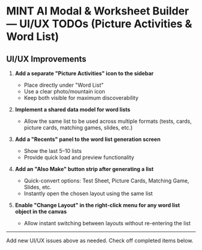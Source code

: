 # MINT AI Modal & Worksheet Builder — UI/UX TODOs (Picture Activities & Word List)

## UI/UX Improvements

1. **Add a separate "Picture Activities" icon to the sidebar**
   - Place directly under "Word List"
   - Use a clear photo/mountain icon
   - Keep both visible for maximum discoverability

2. **Implement a shared data model for word lists**
   - Allow the same list to be used across multiple formats (tests, cards, picture cards, matching games, slides, etc.)

3. **Add a "Recents" panel to the word list generation screen**
   - Show the last 5–10 lists
   - Provide quick load and preview functionality

4. **Add an "Also Make" button strip after generating a list**
   - Quick-convert options: Test Sheet, Picture Cards, Matching Game, Slides, etc.
   - Instantly open the chosen layout using the same list

5. **Enable "Change Layout" in the right-click menu for any word list object in the canvas**
   - Allow instant switching between layouts without re-entering the list

---
Add new UI/UX issues above as needed. Check off completed items below.
